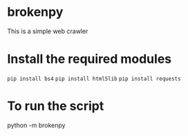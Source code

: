 # brokenpy
This is a simple web  crawler 

# Install the required modules 
`pip install bs4`
`pip install html5lib`
`pip install requests`

# To run the script
python -m brokenpy
